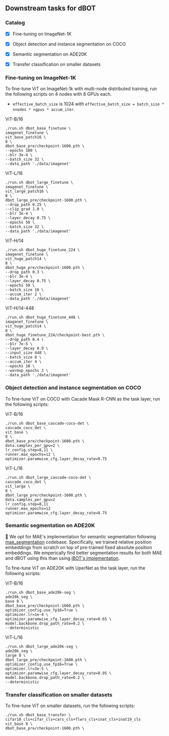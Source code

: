 ## Downstream tasks for dBOT
### Catalog

- [x] Fine-tuning on ImageNet-1K
- [x] Object detection and instance segmentation on COCO
- [x] Semantic segmentation on ADE20K
- [x] Transfer classification on smaller datasets


### Fine-tuning on ImageNet-1K
To fine-tune ViT on ImageNet-1k with multi-node distributed training, run the following scripts on 4 nodes with 8 GPUs each.

- `effective_batch_size` is 1024 with `effective_batch_size = batch_size * nnodes * ngpus * accum_iter`.

ViT-B/16
```
./run.sh dbot_base_finetune \
imagenet_finetune \
vit_base_patch16 \
8 \
dbot_base_pre/checkpoint-1600.pth \
--epochs 100 \
--blr 3e-4 \
--batch_size 32 \
--data_path './data/imagenet'
```

ViT-L/16
```
./run.sh dbot_large_finetune \
imagenet_finetune \
vit_large_patch16 \
8 \
dbot_large_pre/checkpoint-1600.pth \
--drop_path 0.25 \
--clip_grad 1.0 \
--blr 3e-4 \
--layer_decay 0.75 \
--epochs 50 \
--batch_size 32 \
--data_path './data/imagenet'
```


ViT-H/14
```
./run.sh dbot_huge_finetune_224 \
imagenet_finetune \
vit_huge_patch14 \
8 \
dbot_huge_pre/checkpoint-1600.pth \
--drop_path 0.3 \
--blr 3e-4 \
--layer_decay 0.75 \
--epochs 50 \
--batch_size 16 \
--accum_iter 2 \
--data_path './data/imagenet'
```


ViT-H/14-448
```
./run.sh dbot_huge_finetune_448 \
imagenet_finetune \
vit_huge_patch14 \
8 \
dbot_huge_finetune_224/checkpoint-best.pth \
--drop_path 0.4 \
--blr 7e-5 \
--layer_decay 0.9 \
--input_size 448 \ 
--batch_size 8 \
--accum_iter 4 \
--epochs 10 \
--warmup_epochs 2 \
--data_path './data/imagenet'
```


### Object detection and instance segmentation on COCO
To fine-tune ViT on COCO with Cacade Mask R-CNN as the task layer, run the following scripts:


ViT-B/16
```
./run.sh dbot_base_cascade-coco-det \
cascade_coco_det \
vit_base \
8 \
dbot_base_pre/checkpoint-1600.pth \
data.samples_per_gpu=2 \
lr_config.step=8,11 \
runner.max_epochs=12 \
optimizer.paramwise_cfg.layer_decay_rate=0.75
```

ViT-L/16
```
./run.sh dbot_large_cascade-coco-det \
cascade_coco_det \
vit_large \
8 \
dbot_large_pre/checkpoint-1600.pth \
data.samples_per_gpu=2
lr_config.step=8,11
runner.max_epochs=12
optimizer.paramwise_cfg.layer_decay_rate=0.75
```



### Semantic segmentation on ADE20K
:dart: We opt for MAE's implementation for semantic segmentation following [mae_segmentation](https://github.com/implus/mae_segmentation) codebase. Specifically, we trained relative position embeddings from scratch on top of pre-trained fixed absolute position embeddings.  We emperically find better segmentation results for both MAE and dBOT using this than using [iBOT's implementation](https://github.com/bytedance/ibot/tree/main/evaluation/semantic_segmentation).

To fine-tune ViT on ADE20K with UperNet as the task layer, run the following scripts:

ViT-B/16
```
./run.sh dbot_base_ade20k-seg \
ade20k_seg \
base 8 \
dbot_base_pre/checkpoint-1600.pth \
optimizer_config.use_fp16=True \
optimizer.lr=1e-4 \
optimizer.paramwise_cfg.layer_decay_rate=0.65 \
model.backbone.drop_path_rate=0.2 \
--deterministic
```

ViT-L/16
```
./run.sh dbot_large_ade20k-seg \
ade20k_seg \
large 8 \
dbot_large_pre/checkpoint-1600.pth \
optimizer_config.use_fp16=True \
optimizer.lr=3e-5 \
optimizer.paramwise_cfg.layer_decay_rate=0.95 \
model.backbone.drop_path_rate=0.2 \
--deterministic
```

### Transfer classification on smaller datasets
To fine-tune ViT on smaller datasets, run the following scripts:


```
./run.sh dbot_base_transfer \
cifar10_cls+cifar_cls+cars_cls+flwrs_cls+inat_cls+inat19_cls 
vit_base 8 \
dbot_base_pre/checkpoint-1600.pth \
```
